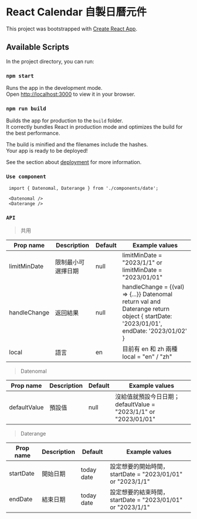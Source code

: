 
# React Calendar 自製日曆元件

This project was bootstrapped with [Create React App](https://github.com/facebook/create-react-app).

## Available Scripts

In the project directory, you can run:

### `npm start`

Runs the app in the development mode.\
Open [http://localhost:3000](http://localhost:3000) to view it in your browser.

### `npm run build`

Builds the app for production to the `build` folder.\
It correctly bundles React in production mode and optimizes the build for the best performance.

The build is minified and the filenames include the hashes.\
Your app is ready to be deployed!

See the section about [deployment](https://facebook.github.io/create-react-app/docs/deployment) for more information.

### `Use component`

```
 import { Datenomal, Daterange } from './components/date';

 <Datenomal />
 <Daterange />
```

### `API`
> 共用
> 
| Prop name     | Description      | Default | Example values                                           |
| ------------- | ---------------- | ------- | -------------------------------------------------------- |
| limitMinDate  | 限制最小可選擇日期  | null    | limitMinDate = "2023/1/1" or limitMinDate = "2023/01/01" |
| handleChange  | 返回結果          | null    | handleChange = {(val) => {...}} Datenomal return val and Daterange return object { startDate: '2023/01/01', endDate: '2023/01/02' } |
| local         | 語言              | en      | 目前有 en 和 zh 兩種 local = "en" / "zh"                   |

> Datenomal
> 
| Prop name     | Description      | Default | Example values                                           |
| ------------- | ---------------- | ------- | -------------------------------------------------------- |
| defaultValue  | 預設值            | null    | 沒給值就預設今日日期；defaultValue = "2023/1/1" or "2023/01/01" |

> Daterange
> 
| Prop name     | Description      | Default       | Example values                                           |
| ------------- | ---------------- | ------------- | -------------------------------------------------------- |
| startDate     | 開始日期          | today date    | 設定想要的開始時間，startDate = "2023/01/01" or "2023/1/1"   |
| endDate       | 結束日期          | today date    | 設定想要的結束時間，startDate = "2023/01/01" or "2023/1/1"   |
